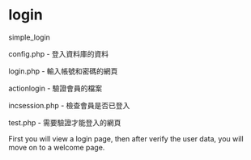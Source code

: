 # login
simple_login

config.php - 登入資料庫的資料

login.php - 輸入帳號和密碼的網頁

actionlogin - 驗證會員的檔案

incsession.php - 檢查會員是否已登入

test.php - 需要驗證才能登入的網頁

First you will view a login page,
then after verify the user data, you will move on to a welcome page.
